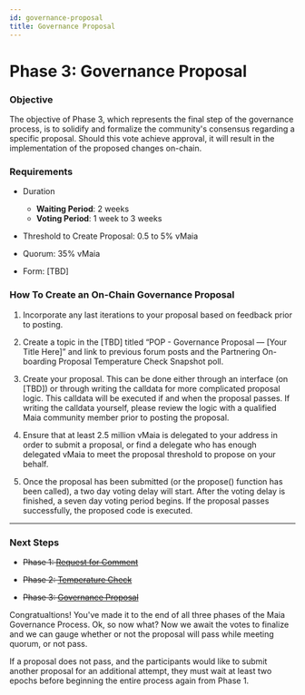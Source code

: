 ```yaml
---
id: governance-proposal
title: Governance Proposal
---
```


# Phase 3: Governance Proposal

### **Objective**

The objective of Phase 3, which represents the final step of the governance process, is to solidify and formalize the community's consensus regarding a specific proposal. Should this vote achieve approval, it will result in the implementation of the proposed changes on-chain.

### **Requirements**

- Duration

  - **Waiting Period**: 2 weeks
  - **Voting Period**: 1 week to 3 weeks

- Threshold to Create Proposal: 0.5 to 5% vMaia

- Quorum: 35% vMaia

- Form: [TBD]

### **How To Create an On-Chain Governance Proposal**

1. Incorporate any last iterations to your proposal based on feedback prior to posting.

2. Create a topic in the [TBD] titled “POP - Governance Proposal — [Your Title Here]” and link to previous forum posts and the Partnering On-boarding Proposal Temperature Check Snapshot poll.

3. Create your proposal. This can be done either through an interface (on [TBD]) or through writing the calldata for more complicated proposal logic. This calldata will be executed if and when the proposal passes. If writing the calldata yourself, please review the logic with a qualified Maia community member prior to posting the proposal.

4. Ensure that at least 2.5 million vMaia is delegated to your address in order to submit a proposal, or find a delegate who has enough delegated vMaia to meet the proposal threshold to propose on your behalf.

5. Once the proposal has been submitted (or the propose() function has been called), a two day voting delay will start. After the voting delay is finished, a seven day voting period begins. If the proposal passes successfully, the proposed code is executed.

---

### **Next Steps**

- ~~Phase 1: [Request for Comment][phase-1]~~

- ~~Phase 2: [Temperature Check][phase-2]~~

- ~~Phase 3: [Governance Proposal][phase-3]~~

Congratualtions! You've made it to the end of all three phases of the Maia Governance Process. Ok, so now what? Now we await the votes to finalize and we can gauge whether or not the proposal will pass while meeting quorum, or not pass.

If a proposal does not pass, and the participants would like to submit another proposal for an additional attempt, they must wait at least two epochs before beginning the entire process again from Phase 1.

[phase-1]: ./request-for-comment
[phase-2]: ./temperature-check
[phase-3]: ./governance-proposal
